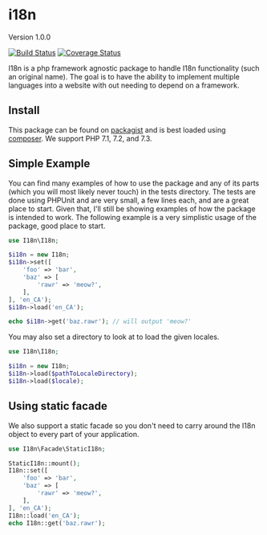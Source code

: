 i18n
====

Version 1.0.0

[![Build Status](https://travis-ci.org/paquettg/i18n.svg)](https://travis-ci.org/paquettg/i18n)
[![Coverage Status](https://coveralls.io/repos/paquettg/i18n/badge.png)](https://coveralls.io/r/paquettg/i18n)

I18n is a php framework agnostic package to handle I18n functionality (such an original name). The goal is to have the ability to implement multiple languages into a website with out needing to depend on a framework.

Install
-------

This package can be found on [packagist](https://packagist.org/packages/paquettg/i18n) and is best loaded using [composer](http://getcomposer.org/). We support PHP 7.1, 7.2, and 7.3.

Simple Example
--------------

You can find many examples of how to use the package and any of its parts (which you will most likely never touch) in the tests directory. The tests are done using PHPUnit and are very small, a few lines each, and are a great place to start. Given that, I'll still be showing examples of how the package is intended to work. The following example is a very simplistic usage of the package, good place to start.

```php
use I18n\I18n;

$i18n = new I18n;
$i18n->set([
	'foo' => 'bar',
	'baz' => [
		'rawr' => 'meow?',
	],
], 'en_CA');
$i18n->load('en_CA');

echo $i18n->get('baz.rawr'); // will output 'meow?'
```

You may also set a directory to look at to load the given locales.

```php
use I18n\I18n;

$i18n = new I18n;
$i18n->load($pathToLocaleDirectory);
$i18n->load($locale);
```

Using static facade
-------------------

We also support a static facade so you don't need to carry around the I18n object to every part of your application.

```php
use I18n\Facade\StaticI18n;

StaticI18n::mount();
I18n::set([
	'foo' => 'bar',
	'baz' => [
		'rawr' => 'meow?',
	],
], 'en_CA');
I18n::load('en_CA');
echo I18n::get('baz.rawr');
```
